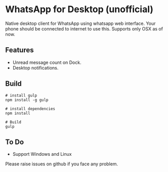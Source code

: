 # WhatsApp for Desktop (unofficial)

Native desktop client for WhatsApp using whatsapp web interface. Your phone should be connected to internet to use this. 
Supports only OSX as of now. 


## Features

* Unread message count on Dock.
* Desktop notifications.

## Build


    # install gulp
    npm install -g gulp

    # install dependencies
    npm install
    
    # Build
    gulp
    
## To Do

* Support Windows and Linux

Please raise issues on github if you face any problem.
